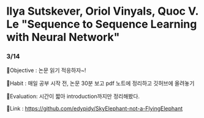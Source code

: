 # Ilya Sutskever, Oriol Vinyals, Quoc V. Le "Sequence to Sequence Learning with Neural Network"

### 3/14
🐘Objective : 논문 읽기 적응하자~!

🐘Habit : 매일 공부 시작 전, 논문 30분 보고 pdf 노트에 정리하고 깃허브에 올려놓기

🐘Evaluation: 시간이 짧아 introduction까지만 정리해봤다.

🐘Link : https://github.com/edypidy/SkyElephant-not-a-FlyingElephant
